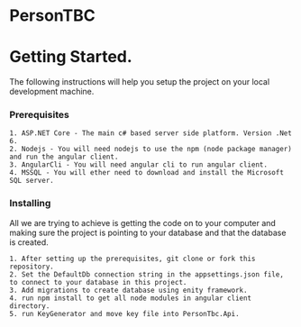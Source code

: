 # PersonTBC

# Getting Started. 
The following instructions will help you setup the project on your local development machine.
### Prerequisites
	1. ASP.NET Core - The main c# based server side platform. Version .Net 6.
	2. Nodejs - You will need nodejs to use the npm (node package manager) and run the angular client.
	3. AngularCli - You will need angular cli to run angular client.
	4. MSSQL - You will ether need to download and install the Microsoft SQL server.
	
### Installing
All we are trying to achieve is getting the code on to your computer and making sure the project is pointing to your database and that the database is created.

	1. After setting up the prerequisites, git clone or fork this repository.
	2. Set the DefaultDb connection string in the appsettings.json file, to connect to your database in this project.
	3. Add migrations to create database using enity framework.
	4. run npm install to get all node modules in angular client directory.
	5. run KeyGenerator and move key file into PersonTbc.Api.
